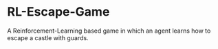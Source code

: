 # RL-Escape-Game
A Reinforcement-Learning based game in which an agent learns how to escape a castle with guards.
